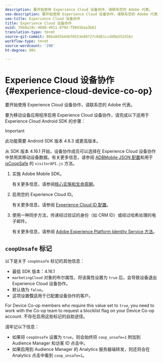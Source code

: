 ```yaml
---
description: 要开始使用 Experience Cloud 设备协作，请联系您的 Adobe 代表。
seo-description: 要开始使用 Experience Cloud 设备协作，请联系您的 Adobe 代表。
seo-title: Experience Cloud 设备协作
title: Experience Cloud 设备协作
uuid: 7bb8a19c-4b80-4911-879d-f9941baa3b62
translation-type: tm+mt
source-git-commit: 86ba045b44bf6553e80727c0d61ccdd9a552d16c
workflow-type: tm+mt
source-wordcount: '290'
ht-degree: 90%

---
```



# Experience Cloud 设备协作 {#experience-cloud-device-co-op}

要开始使用 Experience Cloud 设备协作，请联系您的 Adobe 代表。

要为移动设备应用程序启用 Experience Cloud 设备协作，请完成以下适用于 Experience Cloud Android SDK 的步骤：

>[!IMPORTANT]
>
>此功能需要 Android SDK 版本 4.8.3 或更高版本。

从 SDK 版本 4.16.1 开始，设备协作成员可以选择在 Experience Cloud 设备协作中禁用其移动设备数据。有关更多信息，请参阅 [ADBMobile JSON 配置](/help/android/configuration/json-config/json-config.md)和用于 [isCoopSafe](https://docs.adobe.com/content/help/zh-Hans/id-service/using/id-service-api/configurations/coopsafe.html) 的 `visitorAPI.js` 方法。

1. 实施 Adobe Mobile SDK。

   有关更多信息，请参阅[核心实施和生命周期](/help/android/getting-started/dev-qs.md)。
1. 启用您的 Experience Cloud ID。

   有关更多信息，请参阅 [Experience Cloud ID 配置](/help/android/c-marketing-cloud/mcvid.md)。
1. 使用一种同步方法，传递经过验证的身份（如 CRM ID）或经过哈希处理的电子邮件。

   有关更多信息，请参阅 [Adobe Experience Platform Identity Service 方法](/help/android/c-marketing-cloud/mc-methods.md)。

## `coopUnsafe` 标记

以下是关于 `coopUnsafe` 标记的其他信息：

* 最低 SDK 版本：4.16.1
* `marketingCloud` 对象的布尔属性，将该属性设置为 `true` 后，会导致设备退出 Experience Cloud 设备协作。
* 默认值为 `false`。
* 这项设置&#x200B;**仅**&#x200B;适用于已配置设备协作的客户。

For Device Co-op members who require this value set to `true`, you need to work with the Co-op team to request a blocklist flag on your Device Co-op account. 不存在启用这些标记的自助途径。

请牢记以下信息：

* 如果将 `coopUnsafe` 设置为 `true`，则会始终将 `coop_unsafe=1` 附加到 Audience Manager 和访客 ID 点击中。
* 如果启用到 Audience Manager 的 Analytics 服务器端转发，则还将会在 Analytics 点击中看到 `coop_unsafe=1`。